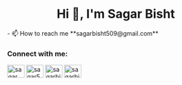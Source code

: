 <h1 align="center">Hi 👋, I'm Sagar Bisht</h1>
- 📫 How to reach me **sagarbisht509@gmail.com**

<h3 align="left">Connect with me:</h3>
<p align="left">
<a href="https://www.linkedin.com/in/sagar-bisht-4094151b6/" target="blank"><img align="center" src="https://cdn.jsdelivr.net/npm/simple-icons@3.0.1/icons/linkedin.svg" alt="sagar bisht" height="30" width="40" /></a>
<a href="https://www.codechef.com/users/sagar509" target="blank"><img align="center" src="https://cdn.jsdelivr.net/npm/simple-icons@3.1.0/icons/codechef.svg" alt="sagar509" height="30" width="40" /></a>
<a href="https://www.hackerrank.com/sagarbisht509" target="blank"><img align="center" src="https://cdn.jsdelivr.net/npm/simple-icons@3.0.1/icons/hackerrank.svg" alt="sagarbisht509" height="30" width="40" /></a>
<a href="https://leetcode.com/sagar_bisht/" target="blank"><img align="center" src="https://cdn.jsdelivr.net/npm/simple-icons@3.0.1/icons/leetcode.svg" alt="sagarbisht509" height="30" width="40" /></a>
</p>
